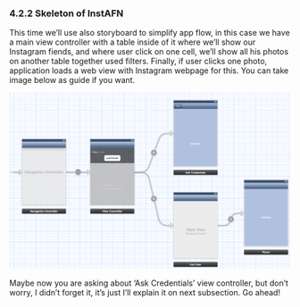 ### 4.2.2 Skeleton of InstAFN  
  
This time we’ll use also storyboard to simplify app flow, in this case we have a main view controller with a table inside of it where we’ll show our Instagram fiends, and where user click on one cell, we’ll show all his photos on another table together used filters. Finally, if user clicks one photo, application loads a web view with Instagram webpage for this. You can take image below as guide if you want.  
  
![Skeleton of InstAFN application](assets/8591_04_06.png)  
  
Maybe now you are asking about ‘Ask Credentials’ view controller, but don’t worry, I didn’t forget it, it’s just I’ll explain it on next subsection. Go ahead!